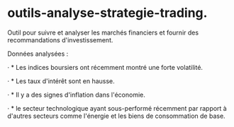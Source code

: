 # outils-analyse-strategie-trading.
Outil pour suivre et analyser les marchés financiers et fournir des recommandations d'investissement.

Données analysées :

·          * Les indices boursiers ont récemment montré une forte volatilité.

·         * Les taux d'intérêt sont en hausse.

·         * Il y a des signes d'inflation dans l'économie.

·         * le secteur technologique ayant  sous-performé récemment par rapport à d'autres secteurs comme l'énergie et les biens de consommation de base.
